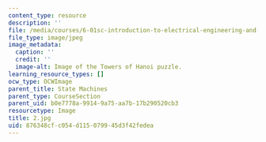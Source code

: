 ```yaml
---
content_type: resource
description: ''
file: /media/courses/6-01sc-introduction-to-electrical-engineering-and-computer-science-i-spring-2011/876348cfc054d115079945d3f42fedea_2.jpg
file_type: image/jpeg
image_metadata:
  caption: ''
  credit: ''
  image-alt: Image of the Towers of Hanoi puzzle.
learning_resource_types: []
ocw_type: OCWImage
parent_title: State Machines
parent_type: CourseSection
parent_uid: b0e7778a-9914-9a75-aa7b-17b290520cb3
resourcetype: Image
title: 2.jpg
uid: 876348cf-c054-d115-0799-45d3f42fedea
---
```

